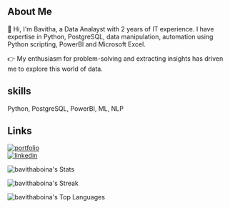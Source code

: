 ## About Me 
👋 Hi, I'm Bavitha, a Data Analayst with 2 years of IT experience. I have expertise in Python, PostgreSQL, data manipulation, automation using Python scripting,  PowerBI and  Microsoft Excel. 

👉 My enthusiasm for problem-solving and extracting insights has driven me to explore this world of data. 

## skills

Python, PostgreSQL, PowerBI, ML, NLP


## Links

[![portfolio](https://img.shields.io/badge/my_portfolio-000?style=for-the-badge&logo=ko-fi&logoColor=white)](https://sites.google.com/view/boina-bavitha)  
[![linkedin](https://img.shields.io/badge/linkedin-000?logo=LinkedIn&logoColor=blue&labelColor=white)](https://www.linkedin.com/in/boina-bavitha/)

![bavithaboina's Stats](https://github-readme-stats.vercel.app/api?username=bavithaboina&theme=vue-dark&show_icons=true&hide_border=true&count_private=true)

![bavithaboina's Streak](https://github-readme-streak-stats.herokuapp.com/?user=bavithaboina&theme=vue-dark&hide_border=true)

![bavithaboina's Top Languages](https://github-readme-stats.vercel.app/api/top-langs/?username=bavithaboina&theme=vue-dark&show_icons=true&hide_border=true&layout=compact)
